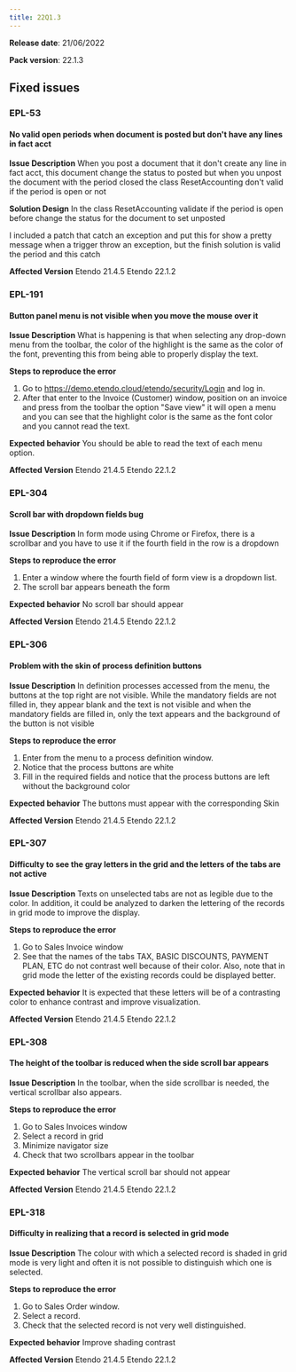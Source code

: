 ```yaml
---
title: 22Q1.3
---
```

**Release date**: 21/06/2022

**Pack version**: 22.1.3


## Fixed issues


### EPL-53
#### No valid open periods when document is posted but don't have any lines in fact acct
**Issue Description**
When you post a document that it don't create any line in fact acct, this document change the status to posted but when you unpost the document with the period closed the class ResetAccounting don't valid if the period is open or not

**Solution Design**
In the class ResetAccounting validate if the period is open before change the status for the document to set unposted

I included a patch that catch an exception and put this for show a pretty message when a trigger throw an exception, but the finish solution is valid the period and this catch

**Affected Version**
Etendo 21.4.5
Etendo 22.1.2

### EPL-191
#### Button panel menu is not visible when you move the mouse over it
**Issue Description**
What is happening is that when selecting any drop-down menu from the toolbar, the color of the highlight is the same as the color of the font, preventing this from being able to properly display the text.

**Steps to reproduce the error**
1. Go to https://demo.etendo.cloud/etendo/security/Login and log in.
2. After that enter to the Invoice (Customer) window, position on an invoice and press from the toolbar the option "Save view" it will open a menu and you can see that the highlight color is the same as the font color and you cannot read the text.

**Expected behavior**
You should be able to read the text of each menu option.

**Affected Version**
Etendo 21.4.5
Etendo 22.1.2

### EPL-304
#### Scroll bar with dropdown fields bug
**Issue Description**
In form mode using Chrome or Firefox, there is a scrollbar and you have to use it if the fourth field in the row is a dropdown 

**Steps to reproduce the error**
1. Enter a window where the fourth field of form view is a dropdown list.
2. The scroll bar appears beneath the form

**Expected behavior**
No scroll bar should appear

**Affected Version**
Etendo 21.4.5
Etendo 22.1.2

### EPL-306
#### Problem with the skin of process definition buttons
**Issue Description**
In definition processes accessed from the menu, the buttons at the top right are not visible. While the mandatory fields are not filled in, they appear blank and the text is not visible and when the mandatory fields are filled in, only the text appears and the background of the button is not visible 

**Steps to reproduce the error**
1. Enter from the menu to a process definition window. 
2. Notice that the process buttons are white
3. Fill in the required fields and notice that the process buttons are left without the background color 

**Expected behavior**
The buttons must appear with the corresponding Skin 

**Affected Version**
Etendo 21.4.5
Etendo 22.1.2

### EPL-307
#### Difficulty to see the gray letters in the grid and the letters of the tabs are not active
**Issue Description**
Texts on unselected tabs are not as legible due to the color. In addition, it could be analyzed to darken the lettering of the records in grid mode to improve the display.

**Steps to reproduce the error**
1. Go to Sales Invoice window
2. See that the names of the tabs TAX, BASIC DISCOUNTS, PAYMENT PLAN, ETC do not contrast well because of their color. Also, note that in grid mode the letter of the existing records could be displayed better.

**Expected behavior**
It is expected that these letters will be of a contrasting color to enhance contrast and improve visualization. 

**Affected Version**
Etendo 21.4.5
Etendo 22.1.2

### EPL-308
#### The height of the toolbar is reduced when the side scroll bar appears
**Issue Description**
In the toolbar, when the side scrollbar is needed, the vertical scrollbar also appears.

**Steps to reproduce the error**
1. Go to Sales Invoices window
2. Select a record in grid
3. Minimize navigator size
4. Check that two scrollbars appear in the toolbar

**Expected behavior**
The vertical scroll bar should not appear 

**Affected Version**
Etendo 21.4.5
Etendo 22.1.2

### EPL-318
#### Difficulty in realizing that a record is selected in grid mode
**Issue Description**
The colour with which a selected record is shaded in grid mode is very light and often it is not possible to distinguish which one is selected.

**Steps to reproduce the error**
1. Go to Sales Order window.
2. Select a record.
3. Check that the selected record is not very well distinguished.

**Expected behavior**
Improve shading contrast 

**Affected Version**
Etendo 21.4.5
Etendo 22.1.2
